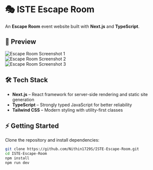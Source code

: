 # 🎭 ISTE Escape Room  

An **Escape Room** event website built with **Next.js** and **TypeScript**. 

## 🚀 Preview  

![Escape Room Screenshot 1](https://github.com/user-attachments/assets/4daa6b7e-849d-465e-bae6-2c55a2d9a692)  
![Escape Room Screenshot 2](https://github.com/user-attachments/assets/7acd4149-ec5c-40e2-9dce-385a15cc760f)  
![Escape Room Screenshot 3](https://github.com/user-attachments/assets/8af03729-1385-4159-b0bc-7412b92fe678)  

## 🛠️ Tech Stack  

- **Next.js** – React framework for server-side rendering and static site generation  
- **TypeScript** – Strongly typed JavaScript for better reliability  
- **Tailwind CSS** – Modern styling with utility-first classes  

## ⚡ Getting Started  

Clone the repository and install dependencies:  

```bash
git clone https://github.com/Nithin1729S/ISTE-Escape-Room.git
cd ISTE-Escape-Room
npm install
npm run dev

